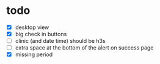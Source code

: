# todo

- [x] desktop view
- [x] big check in buttons
- [ ] clinic (and date time) should be h3s
- [ ] extra space at the bottom of the alert on success page
- [x] missing period
